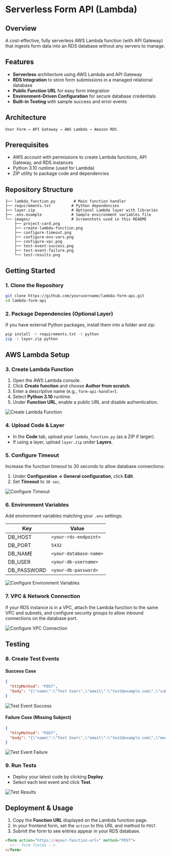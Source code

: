
# Serverless Form API (Lambda)


## Overview

A cost-effective, fully serverless AWS Lambda function (with API Gateway) that ingests form data into an RDS database without any servers to manage.

## Features

* **Serverless** architecture using AWS Lambda and API Gateway
* **RDS Integration** to store form submissions in a managed relational database
* **Public Function URL** for easy form integration
* **Environment-Driven Configuration** for secure database credentials
* **Built-in Testing** with sample success and error events

## Architecture

```text
User Form → API Gateway → AWS Lambda → Amazon RDS
```

## Prerequisites

* AWS account with permissions to create Lambda functions, API Gateway, and RDS instances
* Python 3.10 runtime (used for Lambda)
* ZIP utility to package code and dependencies

## Repository Structure

```
├── lambda_function.py        # Main function handler
├── requirements.txt         # Python dependencies
├── layer.zip                # Optional Lambda layer with libraries
├── .env.example             # Sample environment variables file
└── images/                  # Screenshots used in this README
    ├── project-card.png
    ├── create-lambda-function.png
    ├── configure-timeout.png
    ├── configure-env-vars.png
    ├── configure-vpc.png
    ├── test-event-success.png
    ├── test-event-failure.png
    └── test-results.png
```

## Getting Started

### 1. Clone the Repository

```bash
git clone https://github.com/yourusername/lambda-form-api.git
cd lambda-form-api
```

### 2. Package Dependencies (Optional Layer)

If you have external Python packages, install them into a folder and zip:

```bash
pip install -r requirements.txt -t python
zip -r layer.zip python
```

## AWS Lambda Setup

### 3. Create Lambda Function

1. Open the AWS Lambda console.
2. Click **Create function** and choose **Author from scratch**.
3. Enter a descriptive name (e.g., `form-api-handler`).
4. Select **Python 3.10** runtime.
5. Under **Function URL**, enable a public URL and disable authentication.

![Create Lambda Function](images/create-lambda-function.png)

### 4. Upload Code & Layer

* In the **Code** tab, upload your `lambda_function.py` (as a ZIP if larger).
* If using a layer, upload `layer.zip` under **Layers**.

### 5. Configure Timeout

Increase the function timeout to 30 seconds to allow database connections:

1. Under **Configuration → General configuration**, click **Edit**.
2. Set **Timeout** to `30 sec`.

![Configure Timeout](images/configure-timeout.png)

### 6. Environment Variables

Add environment variables matching your `.env` settings:

| Key          | Value                  |
| ------------ | ---------------------- |
| DB\_HOST     | `<your-rds-endpoint>`  |
| DB\_PORT     | `5432`                 |
| DB\_NAME     | `<your-database-name>` |
| DB\_USER     | `<your-db-username>`   |
| DB\_PASSWORD | `<your-db-password>`   |

![Configure Environment Variables](images/configure-env-vars.png)

### 7. VPC & Network Connection

If your RDS instance is in a VPC, attach the Lambda function to the same VPC and subnets, and configure security groups to allow inbound connections on the database port.

![Configure VPC Connection](images/configure-vpc.png)

## Testing

### 8. Create Test Events

#### Success Case

```json
{
  "httpMethod": "POST",
  "body": "{\"name\":\"Test User\",\"email\":\"test@example.com\",\"subject\":\"Hello\",\"message\":\"This is a test.\"}"
}
```

![Test Event Success](images/test-event-success.png)

#### Failure Case (Missing Subject)

```json
{
  "httpMethod": "POST",
  "body": "{\"name\":\"Test User\",\"email\":\"test@example.com\",\"message\":\"Missing subject field.\"}"
}
```

![Test Event Failure](images/test-event-failure.png)

### 9. Run Tests

* Deploy your latest code by clicking **Deploy**.
* Select each test event and click **Test**.

![Test Results](images/test-results.png)

## Deployment & Usage

1. Copy the **Function URL** displayed on the Lambda function page.
2. In your frontend form, set the `action` to this URL and method to `POST`.
3. Submit the form to see entries appear in your RDS database.

```html
<form action="https://<your-function-url>" method="POST">
  <!-- form fields -->
</form>
```

